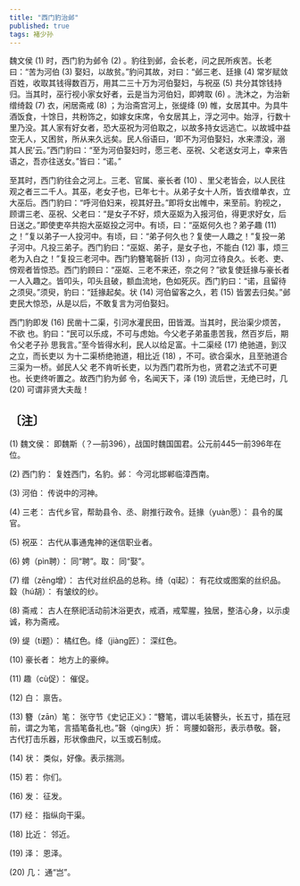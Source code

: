 ```yaml
---
title: "西门豹治邺"
published: true
tags: 褚少孙
---
```


魏文侯 (1) 时，西门豹为邺令 (2) 。豹往到邺，会长老，问之民所疾苦。长老曰：“苦为河伯 (3) 娶妇，以故贫。”豹问其故，对曰：“邺三老、廷掾 (4) 常岁赋敛百姓，收取其钱得数百万，用其二三十万为河伯娶妇，与祝巫 (5) 共分其馀钱持归。当其时，巫行视小家女好者，云是当为河伯妇，即娉取 (6) 。洗沐之，为治新缯绮縠 (7) 衣，闲居斋戒 (8) ；为治斋宫河上，张缇绛 (9) 帷，女居其中。为具牛酒饭食，十馀日，共粉饰之，如嫁女床席，令女居其上，浮之河中。始浮，行数十里乃没。其人家有好女者，恐大巫祝为河伯取之，以故多持女远逃亡。以故城中益空无人，又困贫，所从来久远矣。民人俗语曰，‘即不为河伯娶妇，水来漂没，溺其人民’云。”西门豹曰：“至为河伯娶妇时，愿三老、巫祝、父老送女河上，幸来告语之，吾亦往送女。”皆曰：“诺。”

至其时，西门豹往会之河上。三老、官属、豪长者 (10) 、里父老皆会，以人民往观之者三二千人。其巫，老女子也，已年七十。从弟子女十人所，皆衣缯单衣，立大巫后。西门豹曰：“呼河伯妇来，视其好丑。”即将女出帷中，来至前。豹视之，顾谓三老、巫祝、父老曰：“是女子不好，烦大巫妪为入报河伯，得更求好女，后日送之。”即使吏卒共抱大巫妪投之河中。有顷，曰：“巫妪何久也？弟子趣 (11) 之！”复以弟子一人投河中。有顷，曰：“弟子何久也？复使一人趣之！”复投一弟子河中。凡投三弟子。西门豹曰：“巫妪、弟子，是女子也，不能白 (12) 事，烦三老为入白之！”复投三老河中。西门豹簪笔磬折 (13) ，向河立待良久。长老、吏、傍观者皆惊恐。西门豹顾曰：“巫妪、三老不来还，奈之何？”欲复使廷掾与豪长者一人入趣之。皆叩头，叩头且破，额血流地，色如死灰。西门豹曰：“诺，且留待之须臾。”须臾，豹曰：“廷掾起矣。状 (14) 河伯留客之久，若 (15) 皆罢去归矣。”邺吏民大惊恐，从是以后，不敢复言为河伯娶妇。

西门豹即发 (16) 民凿十二渠，引河水灌民田，田皆溉。当其时，民治渠少烦苦，不欲
也。豹曰：“民可以乐成，不可与虑始。今父老子弟虽患苦我，然百岁后，期令父老子孙
思我言。”至今皆得水利，民人以给足富。十二渠经 (17) 绝驰道，到汉之立，而长吏以
为十二渠桥绝驰道，相比近 (18) ，不可。欲合渠水，且至驰道合三渠为一桥。邺民人父
老不肯听长吏，以为西门君所为也，贤君之法式不可更也。长吏终听置之。故西门豹为邺
令，名闻天下，泽 (19) 流后世，无绝已时，几 (20) 可谓非贤大夫哉！

## 〔注〕　

(1) 魏文侯： 即魏斯（？—前396），战国时魏国国君。公元前445—前396年在位。

(2) 西门豹： 复姓西门，名豹。邺： 今河北邯郸临漳西南。

(3) 河伯： 传说中的河神。

(4) 三老： 古代乡官，帮助县令、丞、尉推行政令。廷掾（yuàn愿）： 县令的属官。

(5) 祝巫： 古代从事通鬼神的迷信职业者。

(6) 娉（pìn聘）： 同“聘”。取： 同“娶”。

(7) 缯（zēng增）： 古代对丝织品的总称。绮（qǐ起）： 有花纹或图案的丝织品。縠（hú胡）： 有皱纹的纱。

(8) 斋戒： 古人在祭祀活动前沐浴更衣，戒酒，戒荤腥，独居，整洁心身，以示虔诚，称为斋戒。

(9) 缇（tí题）： 橘红色。绛（jiàng匠）： 深红色。

(10) 豪长者： 地方上的豪绅。

(11) 趣（cù促）： 催促。

(12) 白： 禀告。

(13) 簪（zān）笔： 张守节《史记正义》：“簪笔，谓以毛装簪头，长五寸，插在冠前，谓之为笔，言插笔备礼也。”磬（qìng庆）折： 弯腰如磬形，表示恭敬。磬，古代打击乐器，形状像曲尺，以玉或石制成。

(14) 状： 类似，好像。表示揣测。

(15) 若： 你们。

(16) 发： 征发。

(17) 经： 指纵向干渠。

(18) 比近： 邻近。

(19) 泽： 恩泽。

(20) 几： 通“岂”。
